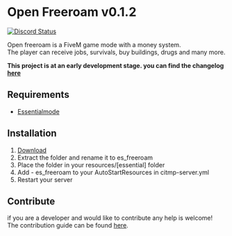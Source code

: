 # Open Freeroam v0.1.2
<a href="https://discord.gg/eNJraMf"><img alt="Discord Status" src="https://discordapp.com/api/guilds/285462938691567627/widget.png"></a>

Open freeroam is a FiveM game mode with a money system.  
The player can receive jobs, survivals, buy buildings, drugs and many more.

 **This project is at an early development stage. you can find the changelog [here](CHANGELOG.MD)**

## Requirements

- [Essentialmode](https://forum.fivem.net/t/release-essentialmode-base/3665)

## Installation

1. [Download](https://github.com/FiveM-Scripts/Essential_Freeroam/archive/master.zip)
2. Extract the folder and rename it to es_freeroam
3. Place the folder in your resources/[essential] folder
4. Add - es_freeroam to your AutoStartResources in citmp-server.yml
4. Restart your server

## Contribute
if you are a developer and  would like to contribute any help is welcome!   
The contribution guide can be found [here](CONTRIBUTING.MD).
